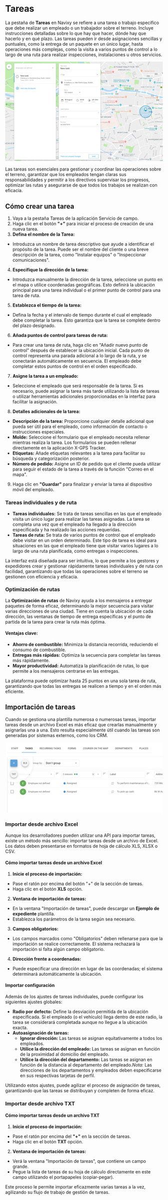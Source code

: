 # Tareas

La pestaña de **Tareas** en Navixy se refiere a una tarea o trabajo específico que debe realizar un empleado o un trabajador sobre el terreno. Incluye instrucciones detalladas sobre lo que hay que hacer, dónde hay que hacerlo y en qué plazo. Las tareas pueden ir desde asignaciones sencillas y puntuales, como la entrega de un paquete en un único lugar, hasta operaciones más complejas, como la visita a varios puntos de control a lo largo de una ruta para realizar inspecciones, instalaciones u otros servicios.

![image-20240815-215838.png](attachments/image-20240815-215838.png)

Las tareas son esenciales para gestionar y coordinar las operaciones sobre el terreno, garantizar que los empleados tengan claras sus responsabilidades y permitir a los directivos supervisar los progresos, optimizar las rutas y asegurarse de que todos los trabajos se realizan con eficacia.

## Cómo crear una tarea

1. Vaya a la pestaña Tareas de la aplicación Servicio de campo.
2. Haga clic en el botón **"+"** para iniciar el proceso de creación de una nueva tarea.
3. **Defina el nombre de la Tarea:**
  - Introduzca un nombre de tarea descriptivo que ayude a identificar el propósito de la tarea. Puede ser el nombre del cliente o una breve descripción de la tarea, como "Instalar equipos" o "Inspeccionar comunicaciones".
4. **Especifique la dirección de la tarea:**
  - Introduzca manualmente la dirección de la tarea, seleccione un punto en el mapa o utilice coordenadas geográficas. Esto definirá la ubicación principal para una tarea individual o el primer punto de control para una tarea de ruta.
5. **Establezca el tiempo de la tarea:**
  - Defina la fecha y el intervalo de tiempo durante el cual el empleado debe completar la tarea. Esto garantiza que la tarea se complete dentro del plazo designado.
6. **Añada puntos de control para tareas de ruta:**
  - Para crear una tarea de ruta, haga clic en "Añadir nuevo punto de control" después de establecer la ubicación inicial. Cada punto de control representa una parada adicional a lo largo de la ruta, y se conectarán automáticamente en secuencia. El empleado debe completar estos puntos de control en el orden especificado.
7. **Asigne la tarea a un empleado:**
  - Seleccione el empleado que será responsable de la tarea. Si es necesario, puede asignar la tarea más tarde utilizando la lista de tareas o utilizar herramientas adicionales proporcionadas en la interfaz para facilitar la asignación.
8. **Detalles adicionales de la tarea:**
  - **Descripción de la tarea:** Proporcione cualquier detalle adicional que pueda ser útil para el empleado, como información de contacto o instrucciones especiales.
  - **Molde:** Seleccione el formulario que el empleado necesita rellenar mientras realiza la tarea. Los formularios se pueden rellenar directamente en la aplicación X-GPS Tracker.
  - **Etiquetas:** Añade etiquetas relevantes a la tarea para facilitar su búsqueda y categorización posterior.
  - **Número de pedido:** Asigne un ID de pedido que el cliente pueda utilizar para seguir el estado de la tarea a través de la función "Correo en el mapa".
9. Haga clic en **"Guardar"** para finalizar y enviar la tarea al dispositivo móvil del empleado.

### Tareas individuales y de ruta

- **Tareas individuales:** Se trata de tareas sencillas en las que el empleado visita un único lugar para realizar las tareas asignadas. La tarea se completa una vez que el empleado ha llegado a la dirección especificada y ha realizado las acciones requeridas.
- **Tareas de ruta:** Se trata de varios puntos de control que el empleado debe visitar en un orden determinado. Este tipo de tarea es ideal para situaciones en las que el empleado tiene que visitar varios lugares a lo largo de una ruta planificada, como entregas o inspecciones.

La interfaz está diseñada para ser intuitiva, lo que permite a los gestores y expedidores crear y gestionar rápidamente tareas individuales y de ruta con facilidad, garantizando que todas las operaciones sobre el terreno se gestionen con eficiencia y eficacia.

### Optimización de rutas

La **Optimización de rutas** de Navixy ayuda a los mensajeros a entregar paquetes de forma eficaz, determinando la mejor secuencia para visitar varias direcciones de una ciudad. Tiene en cuenta la ubicación de cada dirección, las ventanas de tiempo de entrega específicas y el punto de partida de la tarea para crear la ruta más óptima.

#### Ventajas clave:

- **Ahorro de combustible:** Minimiza la distancia recorrida, reduciendo el consumo de combustible.
- **Entregas más rápidas:** Optimiza la secuencia para completar las tareas más rápidamente.
- **Mayor productividad:** Automatiza la planificación de rutas, lo que permite a los mensajeros centrarse en las entregas.

La plataforma puede optimizar hasta 25 puntos en una sola tarea de ruta, garantizando que todas las entregas se realicen a tiempo y en el orden más eficiente.

## Importación de tareas

Cuando se gestiona una plantilla numerosa o numerosas tareas, importar tareas desde un archivo Excel es más eficaz que crearlas manualmente y asignarlas una a una. Esto resulta especialmente útil cuando las tareas son generadas por sistemas externos, como los CRM.

![image-20240815-220011.png](attachments/image-20240815-220011.png)

### Importar desde archivo Excel

Aunque los desarrolladores pueden utilizar una API para importar tareas, existe un método más sencillo: importar tareas desde un archivo de Excel. Los datos deben presentarse en formatos de hoja de cálculo XLS, XLSX o CSV.

#### Cómo importar tareas desde un archivo Excel

1. **Inicie el proceso de importación:**
  - Pase el ratón por encima del botón "+" de la sección de tareas.
  - Haga clic en el botón **XLS** opción.
2. **Ventana de importación de tareas:**
  - En la ventana "Importación de tareas", puede descargar un **Ejemplo de expediente** plantilla.
  - Establezca los parámetros de la tarea según sea necesario.
3. **Campos obligatorios:**
  - Los campos marcados como "Obligatorios" deben rellenarse para que la importación se realice correctamente. El sistema rechazará la importación si falta algún campo obligatorio.
4. **Dirección frente a coordenadas:**
  - Puede especificar una dirección en lugar de las coordenadas; el sistema determinará automáticamente la ubicación.

#### Importar configuración

Además de los ajustes de tareas individuales, puede configurar los siguientes ajustes globales:

- **Radio por defecto:** Define la desviación permitida de la ubicación especificada. Si el empleado (o el vehículo) llega dentro de este radio, la tarea se considerará completada aunque no llegue a la ubicación exacta.
- **Autoasignación de tareas:**
  - **Ignorar dirección:** Las tareas se asignan equitativamente a todos los empleados.
  - **Utilice la dirección del empleado:** Las tareas se asignan en función de la proximidad al domicilio del empleado.
  - **Utilice la dirección del departamento:** Las tareas se asignan en función de la distancia al departamento del empleado.*Nota:* Las direcciones de los departamentos y empleados deben especificarse en sus respectivas tarjetas de perfil.

Utilizando estos ajustes, puede agilizar el proceso de asignación de tareas, garantizando que las tareas se distribuyan y completen de forma eficaz.

### Importar desde archivo TXT

#### Cómo importar tareas desde un archivo TXT

1. **Inicie el proceso de importación:**
  - Pase el ratón por encima del **"+"** en la sección de tareas.
  - Haga clic en el botón **TXT** opción.
2. **Ventana de importación de tareas:**
  - Verá la ventana "Importación de tareas", que contiene un campo grande.
  - Pegue la lista de tareas de su hoja de cálculo directamente en este campo utilizando el portapapeles (copiar-pegar).

Este proceso le permite importar eficazmente varias tareas a la vez, agilizando su flujo de trabajo de gestión de tareas.